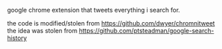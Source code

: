 google chrome extension that tweets everything i search for.

the code is modified/stolen from https://github.com/dwyer/chromnitweet  
the idea was stolen from https://github.com/ptsteadman/google-search-history